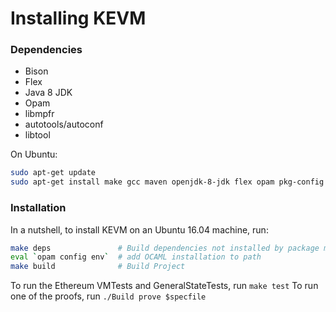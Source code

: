 Installing KEVM
===============

### Dependencies

-   Bison
-   Flex
-   Java 8 JDK
-   Opam
-   libmpfr
-   autotools/autoconf
-   libtool

On Ubuntu:

```sh
sudo apt-get update
sudo apt-get install make gcc maven openjdk-8-jdk flex opam pkg-config libmpfr-dev autoconf libtool pandoc zlib1g-dev
```

### Installation

In a nutshell, to install KEVM on an Ubuntu 16.04 machine, run:

```sh
make deps               # Build dependencies not installed by package manager
eval `opam config env`  # add OCAML installation to path
make build              # Build Project
```

To run the Ethereum VMTests and GeneralStateTests, run `make test`
To run one of the proofs, run `./Build prove $specfile`
